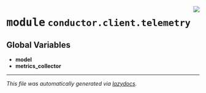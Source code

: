 <!-- markdownlint-disable -->

<a href="../src/conductor/client/telemetry/__init__.py"><img align="right" style="float:right;" src="https://img.shields.io/badge/-source-cccccc?style=flat-square"></a>

# <kbd>module</kbd> `conductor.client.telemetry`




**Global Variables**
---------------
- **model**
- **metrics_collector**




---

_This file was automatically generated via [lazydocs](https://github.com/ml-tooling/lazydocs)._
